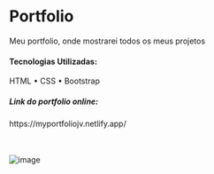 # Portfolio

Meu portfolio, onde mostrarei todos os meus projetos

<h4>Tecnologias Utilizadas:</h4>
HTML • CSS • Bootstrap

<h5>Link do portfolio online:</h5>
https://myportfoliojv.netlify.app/

<br>
<br>
<br>

![image](https://user-images.githubusercontent.com/79412195/211224622-09315cf3-a665-44bf-95f6-1e1181fe8bdb.png)
